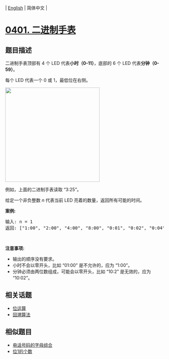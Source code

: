 
| [English](README_EN.md) | 简体中文 |
# [0401. 二进制手表](https://leetcode-cn.com/problems/binary-watch/)
## 题目描述
<p>二进制手表顶部有 4 个 LED 代表<strong>小时（0-11）</strong>，底部的 6 个 LED 代表<strong>分钟（0-59）</strong>。</p>

<p>每个 LED 代表一个 0 或 1，最低位在右侧。</p>

<p><img src="https://upload.wikimedia.org/wikipedia/commons/8/8b/Binary_clock_samui_moon.jpg" style="height:300px" /></p>

<p>例如，上面的二进制手表读取 &ldquo;3:25&rdquo;。</p>

<p>给定一个非负整数 <em>n&nbsp;</em>代表当前 LED 亮着的数量，返回所有可能的时间。</p>

<p><strong>案例:</strong></p>

<pre>
输入: n = 1
返回: [&quot;1:00&quot;, &quot;2:00&quot;, &quot;4:00&quot;, &quot;8:00&quot;, &quot;0:01&quot;, &quot;0:02&quot;, &quot;0:04&quot;, &quot;0:08&quot;, &quot;0:16&quot;, &quot;0:32&quot;]</pre>

<p>&nbsp;</p>

<p><strong>注意事项:</strong></p>

<ul>
	<li>输出的顺序没有要求。</li>
	<li>小时不会以零开头，比如 &ldquo;01:00&rdquo;&nbsp;是不允许的，应为 &ldquo;1:00&rdquo;。</li>
	<li>分钟必须由两位数组成，可能会以零开头，比如 &ldquo;10:2&rdquo;&nbsp;是无效的，应为 &ldquo;10:02&rdquo;。</li>
</ul>

## 相关话题
- [位运算](https://leetcode-cn.com/tag/bit-manipulation)
- [回溯算法](https://leetcode-cn.com/tag/backtracking)
## 相似题目
- [电话号码的字母组合](../letter-combinations-of-a-phone-number/README.md)
- [位1的个数](../number-of-1-bits/README.md)
